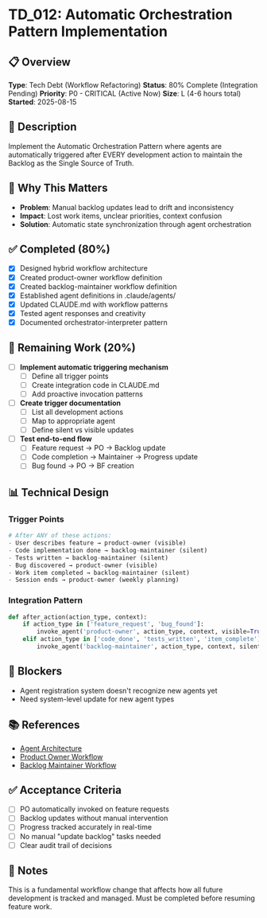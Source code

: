 # TD_012: Automatic Orchestration Pattern Implementation

## 📋 Overview
**Type**: Tech Debt (Workflow Refactoring)
**Status**: 80% Complete (Integration Pending)
**Priority**: P0 - CRITICAL (Active Now)
**Size**: L (4-6 hours total)
**Started**: 2025-08-15

## 📝 Description
Implement the Automatic Orchestration Pattern where agents are automatically triggered after EVERY development action to maintain the Backlog as the Single Source of Truth.

## 🎯 Why This Matters
- **Problem**: Manual backlog updates lead to drift and inconsistency
- **Impact**: Lost work items, unclear priorities, context confusion
- **Solution**: Automatic state synchronization through agent orchestration

## ✅ Completed (80%)
- [x] Designed hybrid workflow architecture
- [x] Created product-owner workflow definition
- [x] Created backlog-maintainer workflow definition
- [x] Established agent definitions in .claude/agents/
- [x] Updated CLAUDE.md with workflow patterns
- [x] Tested agent responses and creativity
- [x] Documented orchestrator-interpreter pattern

## 🔄 Remaining Work (20%)
- [ ] **Implement automatic triggering mechanism**
  - [ ] Define all trigger points
  - [ ] Create integration code in CLAUDE.md
  - [ ] Add proactive invocation patterns
  
- [ ] **Create trigger documentation**
  - [ ] List all development actions
  - [ ] Map to appropriate agent
  - [ ] Define silent vs visible updates
  
- [ ] **Test end-to-end flow**
  - [ ] Feature request → PO → Backlog update
  - [ ] Code completion → Maintainer → Progress update
  - [ ] Bug found → PO → BF creation

## 📊 Technical Design

### Trigger Points
```python
# After ANY of these actions:
- User describes feature → product-owner (visible)
- Code implementation done → backlog-maintainer (silent)
- Tests written → backlog-maintainer (silent)
- Bug discovered → product-owner (visible)
- Work item completed → backlog-maintainer (silent)
- Session ends → product-owner (weekly planning)
```

### Integration Pattern
```python
def after_action(action_type, context):
    if action_type in ['feature_request', 'bug_found']:
        invoke_agent('product-owner', action_type, context, visible=True)
    elif action_type in ['code_done', 'tests_written', 'item_complete']:
        invoke_agent('backlog-maintainer', action_type, context, silent=True)
```

## 🚧 Blockers
- Agent registration system doesn't recognize new agents yet
- Need system-level update for new agent types

## 📚 References
- [Agent Architecture](../../1_Architecture/Agent_Architecture_and_Workflow_Patterns.md)
- [Product Owner Workflow](../../Workflows/product-owner-workflow.md)
- [Backlog Maintainer Workflow](../../Workflows/backlog-maintainer-workflow.md)

## ✅ Acceptance Criteria
- [ ] PO automatically invoked on feature requests
- [ ] Backlog updates without manual intervention
- [ ] Progress tracked accurately in real-time
- [ ] No manual "update backlog" tasks needed
- [ ] Clear audit trail of decisions

## 📝 Notes
This is a fundamental workflow change that affects how all future development is tracked and managed. Must be completed before resuming feature work.